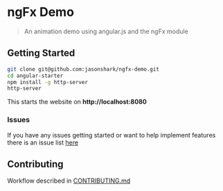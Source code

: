 # ngFx Demo

> An animation demo using angular.js and the ngFx module

## Getting Started

```sh
git clone git@github.com:jasonshark/ngfx-demo.git
cd angular-starter
npm install -g http-server
http-server
```

This starts the website on **http://localhost:8080**

### Issues

If you have any issues getting started or want to help implement features there is an issue list [here](https://github.com/jasonshark/ngfx-demo/issues)

## Contributing

Workflow described in [CONTRIBUTING.md](CONTRIBUTING.md)